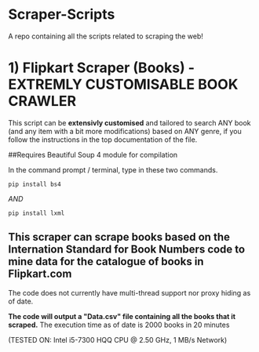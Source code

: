 
# Scraper-Scripts
A repo containing all the scripts related to scraping the web!


# 1) Flipkart Scraper (Books) - **EXTREMLY CUSTOMISABLE BOOK CRAWLER**

This script can be **extensivly customised** and tailored to search ANY book (and any item with a bit more modifications) based on ANY genre, if you follow the instructions in the top documentation of the file.

##Requires Beautiful Soup 4 module for compilation

In the command prompt / terminal, type in these two commands.

``` pip install bs4 ```

*AND*

```pip install lxml```

## This scraper can scrape books based on the Internation Standard for Book Numbers code to mine data for the catalogue of books in Flipkart.com

The code does not currently have multi-thread support nor proxy hiding as of date.

**The code will output a "Data.csv" file containing all the books that it scraped.**
The execution time as of date is 2000 books in 20 minutes

(TESTED ON: Intel i5-7300 HQQ CPU @ 2.50 GHz, 1 MB/s Network)
